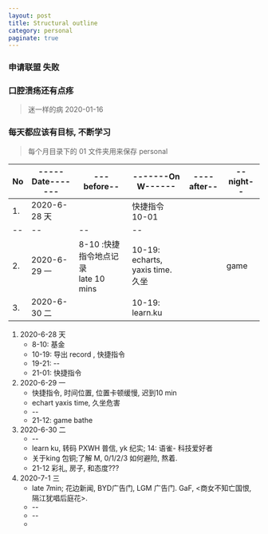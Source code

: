 ```yaml
---
layout: post
title: Structural outline
category: personal
paginate: true
---
```



### 申请联盟  失败
### 口腔溃疡还有点疼
> 迷一样的病 2020-01-16  
### 每天都应该有目标, 不断学习
> 每个月目录下的 01 文件夹用来保存 personal    

 No | -----Date------- | ---before-- | -------On W------ | ----after--  |--night--
 --- |--- | --- | --- | --- | ---
1. | 2020-6-28 天 | |快捷指令 10-01  | 
--|--|--|--|   
2. | 2020-6-29 一 |8-10 :快捷指令地点记录 <br> late 10 mins| 10-19: echarts, yaxis time. <br> 久坐 | |game
3. | 2020-6-30 二 | |10-19: learn.ku | |  

1. 2020-6-28 天   
    * 8-10: 基金  
    * 10-19: 导出 record , 快捷指令
    * 19-21: --  
    * 21-01: 快捷指令
2. 2020-6-29 一   
    * 快捷指令, 时间位置, 位置卡顿缓慢, 迟到10 min
    * echart yaxis time,  久坐危害  
    * --
    * 21-12: game bathe
3. 2020-6-30 二  
    * --
    * learn ku, 转码 PXWH 普信, yk 纪实; 14: 语雀- 科技爱好者 
    * 关于king 包铜;了解 M, 0/1/2/3 如何避险, 熬着.
    * 21-12 彩礼, 房子, 和态度???
4. 2020-7-1 三  
    * late 7min; 花边新闻, BYD广告门, LGM 广告门. GaF, <商女不知亡国恨, 隔江犹唱后庭花>.
    * --
    * --
    *   
